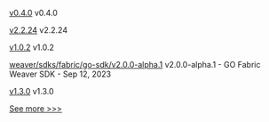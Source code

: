 
[v0.4.0](https://github.com/hyperledger/indy-vdr/releases/tag/v0.4.0) v0.4.0

[v2.2.24](https://github.com/hyperledger/fabric-sdk-java/releases/tag/v2.2.24) v2.2.24

[v1.0.2](https://github.com/hyperledger/indy-shared-rs/releases/tag/v1.0.2) v1.0.2

[weaver/sdks/fabric/go-sdk/v2.0.0-alpha.1](https://github.com/hyperledger/cacti/releases/tag/weaver/sdks/fabric/go-sdk/v2.0.0-alpha.1) v2.0.0-alpha.1 - GO Fabric Weaver SDK - Sep 12, 2023

[v1.3.0](https://github.com/hyperledger/firefly-common/releases/tag/v1.3.0) v1.3.0


[See more >>>](https://start-here.hyperledger.org/releases)
